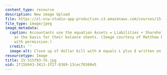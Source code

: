 ```yaml
---
content_type: resource
description: New image Upload
file: https://ol-ocw-studio-app-production.s3.amazonaws.com/courses/15-515-financial-accounting-fall-2003/2f15b94334113f27836913cec70360e5_15-515f03-th.jpg
file_type: image/jpeg
image_metadata:
  caption: Accountants use the equation Assets = Liabilities + Shareholders' Equity
    as the basis for their balance sheets. (Image courtesy of Matthew Palmer. Used
    with permission.)
  credit: ''
  image-alt: Close up of dollar bill with A equals L plus E written on it.
resourcetype: Image
title: 15-515f03-th.jpg
uid: 2f15b943-3411-3f27-8369-13cec70360e5
---
```

